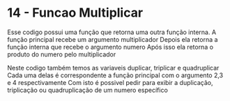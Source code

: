 # 14 - Funcao Multiplicar

Esse codigo possui uma função que retorna uma outra função interna.
    A função principal recebe um argumento multiplicador 
    Depois ela retorna a função interna que recebe o argumento numero
    Após isso ela retorna o produto do numero pelo multiplicador

Neste codigo também temos as variaveis duplicar, triplicar e quadruplicar
    Cada uma delas é correspondente a função principal com o argumento 2,3 e 4 respectivamente
    Com isto é possivel pedir para exibir a duplicação, triplicação ou quadruplicação de um numero específico 